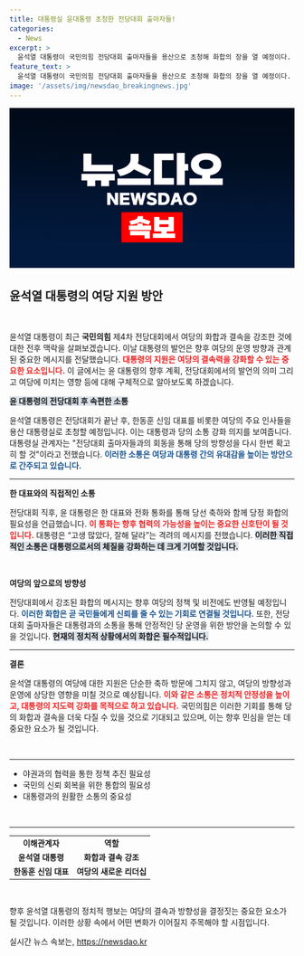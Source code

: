 ```yaml
---
title: 대통령실 윤대통령 초청한 전당대회 출마자들!
categories:
  - News
excerpt: >
  윤석열 대통령이 국민의힘 전당대회 출마자들을 용산으로 초청해 화합의 장을 열 예정이다. 당정 간 결속을 다짐하며 한동훈 신임 대표와의 전화통화로 서로의 포부를 확인한 가운데, 향후 정치적 협력에 귀추가 주목된다.
feature_text: >
  윤석열 대통령이 국민의힘 전당대회 출마자들을 용산으로 초청해 화합의 장을 열 예정이다. 당정 간 결속을 다짐하며 한동훈 신임 대표와의 전화통화로 서로의 포부를 확인한 가운데, 향후 정치적 협력에 귀추가 주목된다.
image: '/assets/img/newsdao_breakingnews.jpg'
---
```


<p><img src="/assets/img/newsdao_breakingnews.jpg" alt="cryptoinkorea 속보" /></p>

<h2 data-ke-size="size26">윤석열 대통령의 여당 지원 방안</h2>

<p data-ke-size="size16">&nbsp;</p> 

<p>윤석열 대통령이 최근 <b>국민의힘</b> 제4차 전당대회에서 여당의 화합과 결속을 강조한 것에 대한 전후 맥락을 살펴보겠습니다. 이날 대통령의 발언은 향후 여당의 운영 방향과 관계된 중요한 메시지를 전달했습니다. <b><span style="color: #ee2323;">대통령의 지원은 여당의 결속력을 강화할 수 있는 중요한 요소입니다.</span></b> 이 글에서는 윤 대통령의 향후 계획, 전당대회에서의 발언의 의미 그리고 여당에 미치는 영향 등에 대해 구체적으로 알아보도록 하겠습니다.</p>

<p><b><span style="background-color: #21538527;">윤 대통령의 전당대회 후 속편한 소통</span></b> </p>

<p>윤석열 대통령은 전당대회가 끝난 후, 한동훈 신임 대표를 비롯한 여당의 주요 인사들을 용산 대통령실로 초청할 예정입니다. 이는 대통령과 당의 소통 강화 의지를 보여줍니다. 대통령실 관계자는 "전당대회 출마자들과의 회동을 통해 당의 방향성을 다시 한번 확고히 할 것"이라고 전했습니다. <b><span style="color: #1a5490;">이러한 소통은 여당과 대통령 간의 유대감을 높이는 방안으로 간주되고 있습니다.</span></b></p>

<hr>

<p><b>한 대표와의 직접적인 소통</b></p>

<p>전당대회 직후, 윤 대통령은 한 대표와 전화 통화를 통해 당선 축하와 함께 당정 화합의 필요성을 언급했습니다. <b><span style="color: #ee2323;">이 통화는 향후 협력의 가능성을 높이는 중요한 신호탄이 될 것입니다.</span></b> 대통령은 “고생 많았다, 잘해 달라”는 격려의 메시지를 전했습니다. <b><span style="background-color: #21538527;">이러한 직접적인 소통은 대통령으로서의 체질을 강화하는 데 크게 기여할 것입니다.</span></b> </p>

<p data-ke-size="size16">&nbsp;</p>

<p><b>여당의 앞으로의 방향성</b></p>

<p>전당대회에서 강조된 화합의 메시지는 향후 여당의 정책 및 비전에도 반영될 예정입니다. <b><span style="color: #1a5490;">이러한 화합은 곧 국민들에게 신뢰를 줄 수 있는 기회로 연결될 것입니다.</span></b> 또한, 전당대회 출마자들은 대통령과의 소통을 통해 안정적인 당 운영을 위한 방안을 논의할 수 있을 것입니다. <b><span style="background-color: #21538527;">현재의 정치적 상황에서의 화합은 필수적입니다.</span></b></p>

<hr>

<p><b>결론</b></p>

<p>윤석열 대통령의 여당에 대한 지원은 단순한 축하 방문에 그치지 않고, 여당의 방향성과 운영에 상당한 영향을 미칠 것으로 예상됩니다. <b><span style="color: #ee2323;">이와 같은 소통은 정치적 안정성을 높이고, 대통령의 지도력 강화를 목적으로 하고 있습니다.</span></b> 국민의힘은 이러한 기회를 통해 당의 화합과 결속을 더욱 다질 수 있을 것으로 기대되고 있으며, 이는 향후 민심을 얻는 데 중요한 요소가 될 것입니다. </p>

<p data-ke-size="size16">&nbsp;</p> 

<hr>

<ul>
  <li>야권과의 협력을 통한 정책 추진 필요성</li>
  <li>국민의 신뢰 회복을 위한 통합의 필요성</li>
  <li>대통령과의 원활한 소통의 중요성</li>
</ul>

<p data-ke-size="size16">&nbsp;</p> 

<hr>

<table>
  <tr>
    <td style="text-align: center; height: 17px;"><b>이해관계자</b></td>
    <td style="text-align: center; height: 17px;"><b>역할</b></td>
  </tr>
  <tr>
    <td style="text-align: center; height: 17px;"><b>윤석열 대통령</b></td>
    <td style="text-align: center; height: 17px;"><b>화합과 결속 강조</b></td>
  </tr>
  <tr>
    <td style="text-align: center; height: 17px;"><b>한동훈 신임 대표</b></td>
    <td style="text-align: center; height: 17px;"><b>여당의 새로운 리더십</b></td>
  </tr>
</table>

<p data-ke-size="size16">&nbsp;</p> 

<p>향후 윤석열 대통령의 정치적 행보는 여당의 결속과 방향성을 결정짓는 중요한 요소가 될 것입니다. 이러한 상황 속에서 어떤 변화가 이어질지 주목해야 할 시점입니다.</p>
실시간 뉴스 속보는, <a href="https://newsdao.kr" rel="dofollow">https://newsdao.kr</a>


